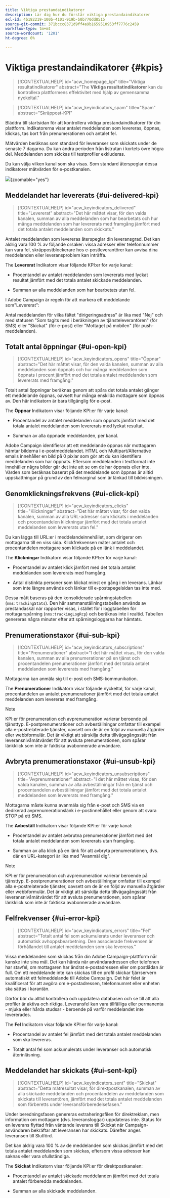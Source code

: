 ```yaml
---
title: Viktiga prestandaindikatorer
description: Lär dig hur du förstår viktiga prestandaindikatorer
exl-id: 4b182219-100b-4101-919b-b0b770dd8515
source-git-commit: 371bccc8371d9ff4a9b1659510953ff7776c2459
workflow-type: tm+mt
source-wordcount: '1201'
ht-degree: 0%

---
```


# Viktiga prestandaindikatorer {#kpis}

>[!CONTEXTUALHELP]
>id="acw_homepage_kpi"
>title="Viktiga resultatindikatorer"
>abstract="The **Viktiga resultatindikatorer** kan du kontrollera plattformens effektivitet med hjälp av gemensamma nyckeltal."

>[!CONTEXTUALHELP]
>id="acw_keyindicators_spam"
>title="Spam"
>abstract="Skräppost-KPI"

Bläddra till startsidan för att kontrollera viktiga prestandaindikatorer för din plattform. Indikatorerna visar antalet meddelanden som levereras, öppnas, klickas, tas bort från prenumerationen och antalet fel.

Mätvärden beräknas som standard för leveranser som skickats under de senaste 7 dagarna. Du kan ändra perioden från listrutan i kortets övre högra del. Meddelanden som skickas till testprofiler exkluderas.

Du kan välja vilken kanal som ska visas. Som standard återspeglar dessa indikatorer mätvärden för e-postkanalen.

![](assets/kpi.png){zoomable=&quot;yes&quot;}

## Meddelandet har levererats {#ui-delivered-kpi}

>[!CONTEXTUALHELP]
>id="acw_keyindicators_delivered"
>title="Levererat"
>abstract="Det här måttet visar, för den valda kanalen, summan av alla meddelanden som har bearbetats och hur många meddelanden som har levererats med framgång jämfört med det totala antalet meddelanden som skickats."

Antalet meddelanden som levereras återspeglar din leveransgrad. Det kan aldrig vara 100 % av följande orsaker: vissa adresser eller telefonnummer kan vara fel, skräppostblockerare hos e-postleverantörer kan avvisa dina meddelanden eller leveransproblem kan inträffa.

The **Levererat** Indikatorn visar följande KPI:er för varje kanal:

* Procentandel av antalet meddelanden som levererats med lyckat resultat jämfört med det totala antalet skickade meddelanden.

* Summan av alla meddelanden som har bearbetats utan fel.

I Adobe Campaign är regeln för att markera ett meddelande som&quot;Levererat&quot;:

Antal meddelanden för vilka fältet &quot;dirigeringsadress&quot; är lika med &quot;Nej&quot; och med statusen &quot;Som tagits med i beräkningen av tjänsteleverantören&quot; (för SMS) eller &quot;Skickat&quot; (för e-post) eller &quot;Mottaget på mobilen&quot; (för push-meddelanden).


## Totalt antal öppningar {#ui-open-kpi}

>[!CONTEXTUALHELP]
>id="acw_keyindicators_opens"
>title="Öppnar"
>abstract="Det här måttet visar, för den valda kanalen, summan av alla meddelanden som öppnats och hur många meddelanden som öppnats i procent jämfört med det totala antalet meddelanden som levererats med framgång."

Totalt antal öppningar beräknas genom att spåra det totala antalet gånger ett meddelande öppnas, oavsett hur många enskilda mottagare som öppnas av. Den här indikatorn är bara tillgänglig för e-post.

The **Öppnar** Indikatorn visar följande KPI:er för varje kanal:

* Procentandel av antalet meddelanden som öppnats jämfört med det totala antalet meddelanden som levererats med lyckat resultat.

* Summan av alla öppnade meddelanden, per kanal.

Adobe Campaign identifierar att ett meddelande öppnas när mottagaren hämtar bilderna i e-postmeddelandet. HTML och Multipart/Alternative emails innehåller en bild på 0 pixlar som gör att du kan identifiera meddelanden som har öppnats. Eftersom meddelanden i textformat inte innehåller några bilder går det inte att se om de har öppnats eller inte. Värden som beräknas baserat på det meddelande som öppnas är alltid uppskattningar på grund av den felmarginal som är länkad till bildvisningen.



## Genomklickningsfrekvens {#ui-click-kpi}

>[!CONTEXTUALHELP]
>id="acw_keyindicators_clicks"
>title="Klickningar"
>abstract="Det här måttet visar, för den valda kanalen, summan av alla URL-adresser som klickats i meddelanden och procentandelen klickningar jämfört med det totala antalet meddelanden som levererats utan fel."

Du kan lägga till URL:er i meddelandeinnehållet, som dirigerar om mottagarna till en viss sida. Klickfrekvensen mäter antalet och procentandelen mottagare som klickade på en länk i meddelandet.

The **Klickningar** Indikatorn visar följande KPI:er för varje kanal:

* Procentandel av antalet klick jämfört med det totala antalet meddelanden som levererats med framgång.

* Antal distinkta personer som klickat minst en gång i en leverans. Länkar som inte längre används och länkar till e-postspegelsidan tas inte med.

Dessa mått baseras på den konsoliderade spårningstabellen (`nms:trackingStats`). Den här sammanställningstabellen används av prestandaskäl när rapporter visas, i stället för i loggtabellen för mottagarspårning (`nms:trackingLogRcp`) och beräknas inte i realtid. Tabellen genereras några minuter efter att spårningsloggarna har hämtats.


## Prenumerationstaxor {#ui-sub-kpi}

>[!CONTEXTUALHELP]
>id="acw_keyindicators_subscriptions"
>title="Prenumerationer"
>abstract="I det här måttet visas, för den valda kanalen, summan av alla prenumerationer på en tjänst och procentandelen prenumerationer jämfört med det totala antalet meddelanden som levererats med framgång."


Mottagarna kan anmäla sig till e-post och SMS-kommunikation.

The **Prenumerationer** Indikatorn visar följande nyckeltal, för varje kanal, procentandelen av antalet prenumerationer jämfört med det totala antalet meddelanden som levereras med framgång.


>[!NOTE]
>
> KPI:er för prenumeration och avprenumeration varierar beroende på tjänsttyp. E-postprenumerationer och avbeställningar omfattar till exempel alla e-postrelaterade tjänster, oavsett om de är en följd av manuella åtgärder eller webbformulär. Det är viktigt att särskilja detta tillvägagångssätt från leveransnivåmätvärdet för att avsluta prenumerationen, som spårar länkklick som inte är faktiska avabonnerade användare.

## Avbryta prenumerationstaxor {#ui-unsub-kpi}

>[!CONTEXTUALHELP]
>id="acw_keyindicators_unsubscriptions"
>title="Avprenumerationer"
>abstract="I det här måttet visas, för den valda kanalen, summan av alla avbeställningar från en tjänst och procentandelen avbeställningar jämfört med det totala antalet meddelanden som levererats med framgång."


Mottagarna måste kunna avanmäla sig från e-post och SMS via en dedikerad avprenumerationslänk i e-postinnehållet eller genom att svara STOP på ett SMS.

The **Avbeställ** Indikatorn visar följande KPI:er för varje kanal:

* Procentandel av antalet avbrutna prenumerationer jämfört med det totala antalet meddelanden som levererats utan framgång.

* Summan av alla klick på en länk för att avbryta prenumerationen, dvs. där en URL-kategori är lika med &quot;Avanmäl dig&quot;.


>[!NOTE]
>
> KPI:er för prenumeration och avprenumeration varierar beroende på tjänsttyp. E-postprenumerationer och avbeställningar omfattar till exempel alla e-postrelaterade tjänster, oavsett om de är en följd av manuella åtgärder eller webbformulär. Det är viktigt att särskilja detta tillvägagångssätt från leveransnivåmätvärdet för att avsluta prenumerationen, som spårar länkklick som inte är faktiska avabonnerade användare.

## Felfrekvenser {#ui-error-kpi}

>[!CONTEXTUALHELP]
>id="acw_keyindicators_errors"
>title="Fel"
>abstract="Totalt antal fel som ackumulerats under leveranser och automatisk avhoppsbearbetning. Den associerade frekvensen är förhållandet till antalet meddelanden som ska levereras."

Vissa meddelanden som skickas från din Adobe Campaign-plattform når kanske inte sina mål. Det kan hända när användaradressen eller telefonen har stavfel, om mottagaren har ändrat e-postadressen eller om postlådan är full. Om ett meddelande inte kan skickas till en profil skickar fjärrservern automatiskt ett felmeddelande till Adobe Campaign. Det här felet är kvalificerat för att avgöra om e-postadressen, telefonnumret eller enheten ska sättas i karantän.

Därför bör du alltid kontrollera och uppdatera databasen och se till att alla profiler är aktiva och riktiga. Leveransfel kan vara tillfälliga eller permanenta - mjuka eller hårda studsar - beroende på varför meddelandet inte levererades.

The **Fel** Indikatorn visar följande KPI:er för varje kanal:

* Procentandel av antalet fel jämfört med det totala antalet meddelanden som ska levereras.

* Totalt antal fel som ackumulerats under leveranser och automatisk återinläsning.

## Meddelandet har skickats {#ui-sent-kpi}

<!--DRAFT - This section requires a validation-->

>[!CONTEXTUALHELP]
>id="acw_keyindicators_sent"
>title="Skickat"
>abstract="Detta mätresultat visar, för direktpostkanalen, summan av alla skickade meddelanden och procentandelen av meddelanden som skickats till leverantören, jämfört med det totala antalet meddelanden som förberetts under leveransförberedelsefasen."

Under beredningsfasen genereras extraheringsfilen för direktreklam, men information om mottagare (dvs. leveransloggar) uppdateras inte.  Status för en leverans flyttad från väntande leverans till Skickat när Campaign-användaren bekräftar att leveransen har skickats. Därefter anges leveransen till Slutförd.

Det kan aldrig vara 100 % av de meddelanden som skickas jämfört med det totala antalet meddelanden som skickas, eftersom vissa adresser kan saknas eller vara ofullständiga.

The **Skickat** Indikatorn visar följande KPI:er för direktpostkanalen:

* Procentandel av antalet skickade meddelanden jämfört med det totala antalet förberedda meddelanden.

* Summan av alla skickade meddelanden.

